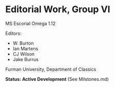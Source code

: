 # Editorial Work, Group VI

MS Escorial Omega 1.12

Editors:

- W. Burton
- Ian Martens 
- CJ Wilson
- Jake Burrus


Furman University, Department of Classics

**Status: Active Development** (See Milstones.md)
